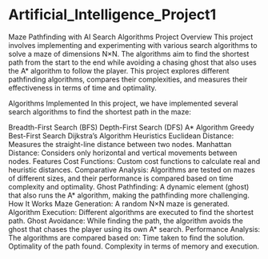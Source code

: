 # Artificial_Intelligence_Project1

Maze Pathfinding with AI Search Algorithms
Project Overview
This project involves implementing and experimenting with various search algorithms to solve a maze of dimensions N×N. The algorithms aim to find the shortest path from the start to the end while avoiding a chasing ghost that also uses the A* algorithm to follow the player. This project explores different pathfinding algorithms, compares their complexities, and measures their effectiveness in terms of time and optimality.

Algorithms Implemented
In this project, we have implemented several search algorithms to find the shortest path in the maze:

Breadth-First Search (BFS)
Depth-First Search (DFS)
A* Algorithm
Greedy Best-First Search
Dijkstra’s Algorithm
Heuristics
Euclidean Distance: Measures the straight-line distance between two nodes.
Manhattan Distance: Considers only horizontal and vertical movements between nodes.
Features
Cost Functions: Custom cost functions to calculate real and heuristic distances.
Comparative Analysis: Algorithms are tested on mazes of different sizes, and their performance is compared based on time complexity and optimality.
Ghost Pathfinding: A dynamic element (ghost) that also runs the A* algorithm, making the pathfinding more challenging.
How It Works
Maze Generation: A random N×N maze is generated.
Algorithm Execution: Different algorithms are executed to find the shortest path.
Ghost Avoidance: While finding the path, the algorithm avoids the ghost that chases the player using its own A* search.
Performance Analysis: The algorithms are compared based on:
Time taken to find the solution.
Optimality of the path found.
Complexity in terms of memory and execution.
